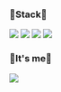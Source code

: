 ### 🔨Stack🔧
<img src="https://img.shields.io/badge/Python-3776AB?style=flat-square&logo=Python&logoColor=white"/> <img src="https://img.shields.io/badge/MySQL-4479A1?style=flat-square&logo=MySQL&logoColor=white"/> <img src="https://img.shields.io/badge/PostgreSQL-4169E1?style=flat-square&logo=PostgreSQL&logoColor=white"/> <img src="https://img.shields.io/badge/Google Analytics-E37400?style=flat-square&logo=Google Analytics&logoColor=white"/>

### 🤖It's me🎈
<a href="https://velog.io/@gpg" target="_blank"><img src="https://img.shields.io/badge/velog-20C997?style=flat-square&logo=Velog&logoColor=white"/></a>


<!--
**pilgyeong/pilgyeong** is a ✨ _special_ ✨ repository because its `README.md` (this file) appears on your GitHub profile.

Here are some ideas to get you started:

- 🔭 I’m currently working on ...
- 🌱 I’m currently learning ...
- 👯 I’m looking to collaborate on ...
- 🤔 I’m looking for help with ...
- 💬 Ask me about ...
- 📫 How to reach me: ...
- 😄 Pronouns: ...
- 🔨Stack🔧
-->
